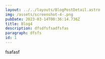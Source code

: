 ```yaml
---
layout: ../../layouts/BlogPostDetail.astro
img: /assets/screenshot-4-.png
pubDate: 2023-03-14T00:36:14.736Z
title: Blog4
description: dfsdfsfsadfsfas
paragraph: dfsfs
id: 1
---
```

f﻿safasf